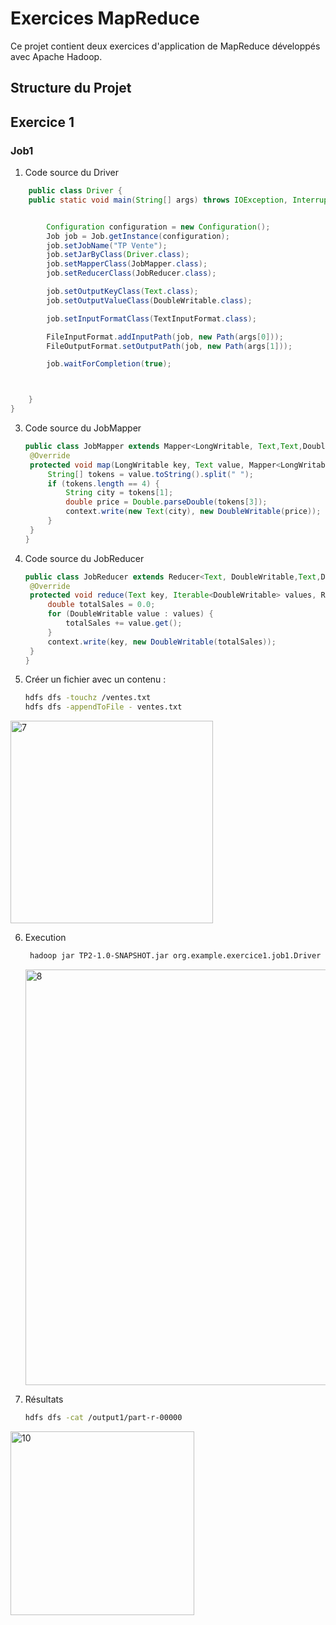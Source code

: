 # Exercices MapReduce

Ce projet contient deux exercices d'application de MapReduce développés avec Apache Hadoop.

## Structure du Projet
   


## Exercice 1 
### Job1

1. Code source du Driver
```java
    public class Driver {
    public static void main(String[] args) throws IOException, InterruptedException, ClassNotFoundException {


        Configuration configuration = new Configuration();
        Job job = Job.getInstance(configuration);
        job.setJobName("TP Vente");
        job.setJarByClass(Driver.class);
        job.setMapperClass(JobMapper.class);
        job.setReducerClass(JobReducer.class);

        job.setOutputKeyClass(Text.class);
        job.setOutputValueClass(DoubleWritable.class);

        job.setInputFormatClass(TextInputFormat.class);

        FileInputFormat.addInputPath(job, new Path(args[0]));
        FileOutputFormat.setOutputPath(job, new Path(args[1]));

        job.waitForCompletion(true);



    }
}
```
   
3. Code source du JobMapper
   ```java
   public class JobMapper extends Mapper<LongWritable, Text,Text,DoubleWritable> {
    @Override
    protected void map(LongWritable key, Text value, Mapper<LongWritable, Text, Text, DoubleWritable>.Context context) throws IOException, InterruptedException {
        String[] tokens = value.toString().split(" ");
        if (tokens.length == 4) {
            String city = tokens[1];
            double price = Double.parseDouble(tokens[3]);
            context.write(new Text(city), new DoubleWritable(price));
        }
    }
   }


4. Code source du JobReducer
   ```java
   public class JobReducer extends Reducer<Text, DoubleWritable,Text,DoubleWritable> {
    @Override
    protected void reduce(Text key, Iterable<DoubleWritable> values, Reducer<Text, DoubleWritable, Text, DoubleWritable>.Context context) throws IOException, InterruptedException {
        double totalSales = 0.0;
        for (DoubleWritable value : values) {
            totalSales += value.get();
        }
        context.write(key, new DoubleWritable(totalSales));
    }
   }

5. Créer un fichier avec un contenu :

   ```bash
   hdfs dfs -touchz /ventes.txt
   hdfs dfs -appendToFile - ventes.txt
   ```
<img width="324" alt="7" src="https://github.com/RachidaTanassat/TP-Big-Data/assets/85264433/e96eaf2e-b70e-4081-a43e-1d17a4d6ae64">



6. Execution
   ```bash
    hadoop jar TP2-1.0-SNAPSHOT.jar org.example.exercice1.job1.Driver /ventes.txt /output1
    ```
   <img width="665" alt="8" src="https://github.com/RachidaTanassat/TP-Big-Data/assets/85264433/c39b77ff-34aa-413a-910b-99ad27aa4609">

7. Résultats
   ```bash
   hdfs dfs -cat /output1/part-r-00000
   ```
<img width="294" alt="10" src="https://github.com/RachidaTanassat/TP-Big-Data/assets/85264433/00dd9050-6b38-4fd7-b156-1507d7446870">

   
